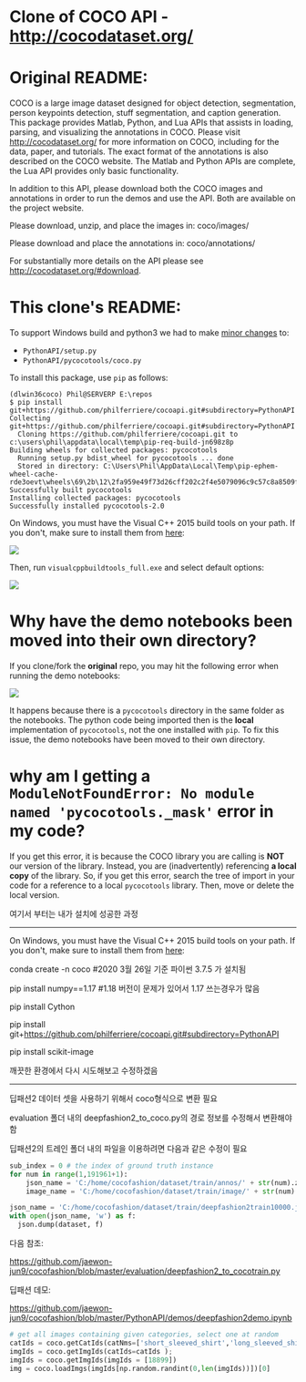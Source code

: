 Clone of COCO API - http://cocodataset.org/
===========================================

# Original README:

COCO is a large image dataset designed for object detection, segmentation, person keypoints detection, stuff segmentation, and caption generation. This package provides Matlab, Python, and Lua APIs that assists in loading, parsing, and visualizing the annotations in COCO. Please visit http://cocodataset.org/ for more information on COCO, including for the data, paper, and tutorials. The exact format of the annotations is also described on the COCO website. The Matlab and Python APIs are complete, the Lua API provides only basic functionality.

In addition to this API, please download both the COCO images and annotations in order to run the demos and use the API. Both are available on the project website.

Please download, unzip, and place the images in: coco/images/

Please download and place the annotations in: coco/annotations/

For substantially more details on the API please see http://cocodataset.org/#download.

# This clone's README:

To support Windows build and python3 we had to make [minor changes](https://github.com/cocodataset/cocoapi/compare/master...philferriere:master#diff-49ecc5c8e93163121e2cc2eb6b1fca2c) to:

- `PythonAPI/setup.py`
- `PythonAPI/pycocotools/coco.py`

To install this package, use `pip` as follows:

```
(dlwin36coco) Phil@SERVERP E:\repos
$ pip install git+https://github.com/philferriere/cocoapi.git#subdirectory=PythonAPI
Collecting git+https://github.com/philferriere/cocoapi.git#subdirectory=PythonAPI
  Cloning https://github.com/philferriere/cocoapi.git to c:\users\phil\appdata\local\temp\pip-req-build-jn698z8p
Building wheels for collected packages: pycocotools
  Running setup.py bdist_wheel for pycocotools ... done
  Stored in directory: C:\Users\Phil\AppData\Local\Temp\pip-ephem-wheel-cache-rde3oevt\wheels\69\2b\12\2fa959e49f73d26cff202c2f4e5079096c9c57c8a8509fd75c
Successfully built pycocotools
Installing collected packages: pycocotools
Successfully installed pycocotools-2.0
```

On Windows, you must have the Visual C++ 2015 build tools on your path. If you don't, make sure to install them from [here](https://go.microsoft.com/fwlink/?LinkId=691126):

![](img/download.png)

Then, run `visualcppbuildtools_full.exe` and select default options:

![](img/install.png)

# Why have the demo notebooks been moved into their own directory?

If you clone/fork the **original** repo, you may hit the following error when running the demo notebooks:

![](img/notebooks.png)

It happens because there is a `pycocotools` directory in the same folder as the notebooks. The python code being imported then is the **local** implementation of `pycocotools`, not the one installed with `pip`. To fix this issue, the demo notebooks have been moved to their own directory.

# why am I getting a `ModuleNotFoundError: No module named 'pycocotools._mask'` error in my code?

If you get this error, it is because the COCO library you are calling is **NOT** our version of the library. Instead, you are (inadvertently) referencing **a local copy** of the library. So, if you get this error, search the tree of import in your code for a reference to a local `pycocotools` library. Then, move or delete the local version.



여기서 부터는 내가 설치에 성공한 과정

___

On Windows, you must have the Visual C++ 2015 build tools on your path. If you don't, make sure to install them from [here](https://go.microsoft.com/fwlink/?LinkId=691126):

conda create -n coco #2020 3월 26일 기준 파이썬 3.7.5 가 설치됨

pip install numpy==1.17 #1.18 버전이 문제가 있어서 1.17 쓰는경우가 많음

pip install Cython

pip install git+https://github.com/philferriere/cocoapi.git#subdirectory=PythonAPI

pip install scikit-image





깨끗한 환경에서 다시 시도해보고 수정하겠음

___

딥패션2 데이터 셋을 사용하기 위해서  coco형식으로 변환 필요

evaluation 폴더 내의 deepfashion2_to_coco.py의 경로 정보를 수정해서 변환해야 함

딥패션2의 트레인 폴더 내의 파일을 이용하려면 다음과 같은 수정이 필요

```python
sub_index = 0 # the index of ground truth instance
for num in range(1,191961+1):
    json_name = 'C:/home/cocofashion/dataset/train/annos/' + str(num).zfill(6)+'.json'
    image_name = 'C:/home/cocofashion/dataset/train/image/' + str(num).zfill(6)+'.jpg'

```

```python
json_name = 'C:/home/cocofashion/dataset/train/deepfashion2train10000.json'
with open(json_name, 'w') as f:
  json.dump(dataset, f)
```

다음 참조:

https://github.com/jaewon-jun9/cocofashion/blob/master/evaluation/deepfashion2_to_cocotrain.py

딥패션 데모:

https://github.com/jaewon-jun9/cocofashion/blob/master/PythonAPI/demos/deepfashion2demo.ipynb


```python
# get all images containing given categories, select one at random
catIds = coco.getCatIds(catNms=['short_sleeved_shirt','long_sleeved_shirt','long_sleeved_outwear','vest','sling','shorts','trousers', 'skirt', 'short_sleeved_dress', 'long_sleeved_dress', 'vest_dress', 'sling_dress']);
imgIds = coco.getImgIds(catIds=catIds );
imgIds = coco.getImgIds(imgIds = [18899])
img = coco.loadImgs(imgIds[np.random.randint(0,len(imgIds))])[0]
```
